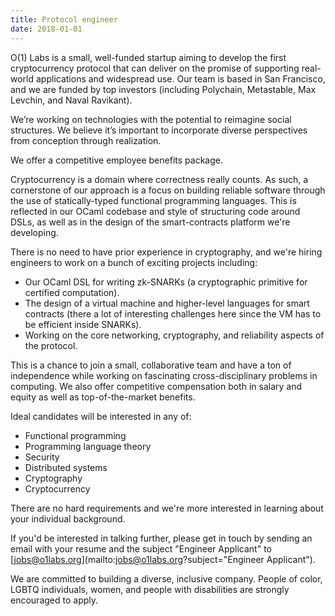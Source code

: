 ```yaml
---
title: Protocol engineer
date: 2018-01-01
---
```

O(1) Labs is a small, well-funded startup aiming to develop the first cryptocurrency protocol that can deliver on the promise of supporting real-world applications and widespread use. Our team is based in San Francisco, and we are funded by top investors (including Polychain, Metastable, Max Levchin, and Naval Ravikant).

We’re working on technologies with the potential to reimagine social structures. We believe it’s important to incorporate diverse perspectives from conception through realization.

We offer a competitive employee benefits package.

Cryptocurrency is a domain where correctness really counts. As such, a cornerstone of our approach is a focus on building reliable software through the use of statically-typed functional programming languages. This is reflected in our OCaml codebase and style of structuring code around DSLs, as well as in the design of the smart-contracts platform we're developing.

There is no need to have prior experience in cryptography, and we're hiring engineers to work on a bunch of exciting projects including:

* Our OCaml DSL for writing zk-SNARKs (a cryptographic primitive for certified computation).
* The design of a virtual machine and higher-level languages for smart contracts (there a lot of interesting challenges here since the VM has to be efficient inside SNARKs).
* Working on the core networking, cryptography, and reliability aspects of the protocol.

This is a chance to join a small, collaborative team and have a ton of independence while working on fascinating cross-disciplinary problems in computing. We also offer competitive compensation both in salary and equity as well as top-of-the-market benefits.

Ideal candidates will be interested in any of:

* Functional programming
* Programming language theory
* Security
* Distributed systems
* Cryptography
* Cryptocurrency

There are no hard requirements and we're more interested in learning about your individual background.

If you'd be interested in talking further, please get in touch by sending an email with your resume and the subject "Engineer Applicant" to [jobs@o1labs.org](mailto:jobs@o1labs.org?subject="Engineer Applicant").

We are committed to building a diverse, inclusive company. People of color, LGBTQ individuals, women, and people with disabilities are strongly encouraged to apply.
